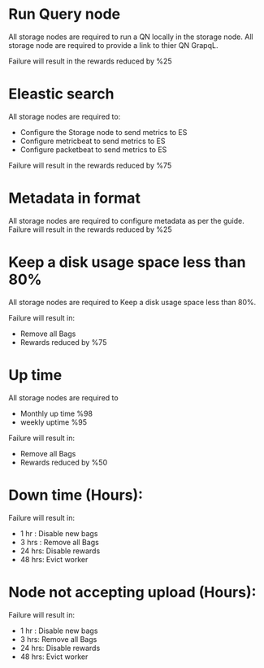 # Run Query node
All storage nodes are required to run a QN locally in the storage node.
All storage node are required to provide a link to thier QN GrapqL.

Failure will result in the rewards reduced by %25

# Eleastic search
All storage nodes are required to:
- Configure the Storage node to send metrics  to ES
- Configure  metricbeat to send metrics  to ES
- Configure  packetbeat to send metrics  to ES

Failure will result in the rewards reduced by %75

# Metadata in format
All storage nodes are required to configure metadata as per the guide.
Failure will result in the rewards reduced by %25

# Keep a disk usage space less than 80%
All storage nodes are required to Keep a disk usage space less than 80%.

Failure will result in:
- Remove all Bags
- Rewards reduced by %75

# Up time

All storage nodes are required to
- Monthly up time %98
- weekly uptime %95

Failure will result in:
- Remove all Bags
- Rewards reduced by %50

# Down time (Hours): 
Failure will result in:
- 1 hr  : Disable new bags
- 3 hrs : Remove all Bags
- 24 hrs:  Disable rewards 
- 48 hrs: Evict worker

# Node not accepting upload (Hours):
Failure will result in:
- 1 hr : Disable new bags
- 3 hrs: Remove all Bags
- 24 hrs: Disable rewards 
- 48 hrs: Evict worker
